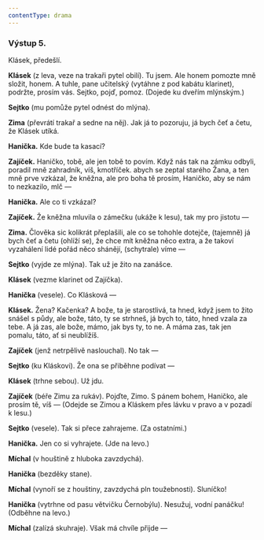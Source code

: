 ```yaml
---
contentType: drama
---
```


### Výstup 5.

Klásek, předešlí.

**Klásek** (z leva, veze na trakaři pytel obilí). Tu jsem. Ale honem pomozte mně složit, honem. A tuhle, pane učitelský (vytáhne z pod kabátu klarinet), podržte, prosím vás. Sejtko, pojď, pomoz. (Dojede ku dveřím mlýnským.) 

**Sejtko** (mu pomůže pytel odnést do mlýna). 

**Zima** (převrátí trakař a sedne na něj). Jak já to pozoruju, já bych čeť a četu, že Klásek utíká. 

**Hanička.** Kde bude ta kasací? 

**Zajíček.** Haničko, tobě, ale jen tobě to povím. Když nás tak na zámku odbyli, poradil mně zahradník, víš, kmotříček. abych se zeptal starého Žana, a ten mně prve vzkázal, že kněžna, ale pro boha tě prosím, Haničko, aby se nám to nezkazilo, mlč — 

**Hanička.** Ale co ti vzkázal? 

**Zajíček.** Že kněžna mluvila o zámečku (ukáže k lesu), tak my pro jistotu —

**Zima.** Člověka sic kolikrát přeplašili, ale co se tohohle dotejče, (tajemně) já bych čeť a četu (ohlíží se), že chce mít kněžna něco extra, a že takoví vyzahálení lidé pořád něco shánějí, (schytrale) víme —

**Sejtko** (vyjde ze mlýna). Tak už je žito na zanášce. 

**Klásek** (vezme klarinet od Zajíčka). 

**Hanička** (vesele). Co Klásková — 

**Klásek.** Žena? Kačenka? A bože, ta je starostlivá, ta hned, když jsem to žito snášel s půdy, ale bože, táto, ty se strhneš, já bych to, táto, hned vzala za tebe. A já zas, ale bože, mámo, jak bys ty, to ne. A máma zas, tak jen pomalu, táto, ať si neublížíš.

**Zajíček** (jenž netrpělivě naslouchal). No tak — 

**Sejtko** (ku Kláskovi). Že ona se přiběhne podívat —

**Klásek** (trhne sebou). Už jdu.

**Zajíček** (béře Zimu za rukáv). Pojďte, Zimo. S pánem bohem, Haničko, ale prosím tě, víš — (Odejde se Zimou a Kláskem přes lávku v pravo a v pozadí k lesu.)

**Sejtko** (vesele). Tak si přece zahrajeme. (Za ostatními.)

**Hanička.** Jen co si vyhrajete. (Jde na levo.)

**Míchal** (v houštině z hluboka zavzdychá).

**Hanička** (bezděky stane).

**Míchal** (vynoří se z houštiny, zavzdychá pln toužebnosti). Sluníčko!

**Hanička** (vytrhne od pasu větvičku Černobýlu). Nesužuj, vodní panáčku! (Odběhne na levo.)

**Míchal** (zalízá skuhraje). Však má chvíle přijde —
